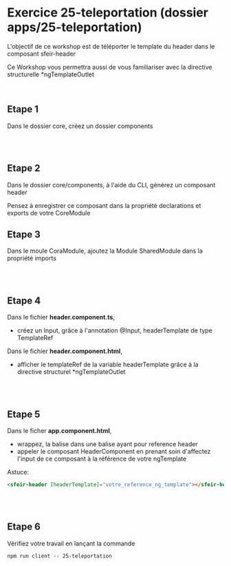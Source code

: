 # Exercice 25-teleportation (dossier apps/25-teleportation)

L'objectif de ce workshop est de téléporter le template du header dans le composant sfeir-header

Ce Workshop vous permettra aussi de vous familiariser avec la directive structurelle \*ngTemplateOutlet

<br>

## Etape 1

Dans le dossier core, créez un dossier components

<br><br>

## Etape 2

Dans le dossier core/components, à l'aide du CLI, générez un composant header

Pensez à enregistrer ce composant dans la propriété declarations et exports de votre CoreModule

## Etape 3

Dans le moule CoraModule, ajoutez la Module SharedModule dans la propriété imports

<br><br>

## Etape 4

Dans le fichier **header.component.ts**,

- créez un Input, grâce à l'annotation @Input, headerTemplate de type TemplateRef<MatToolbar>

Dans le fichier **header.component.html**,

- afficher le templateRef de la variable headerTemplate grâce à la directive structurel \*ngTemplateOutlet

<br><br>

## Etape 5

Dans le ficher **app.component.html**,

- wrappez, la balise <mat-toolbar> dans une balise <ng-template> ayant pour reference header
- appeler le composant HeaderComponent en prenant soin d'affectez l'input de ce composant à la référence de votre ngTemplate

Astuce:

```html
<sfeir-header [headerTemplate]="votre_reference_ng_template"></sfeir-header>
```

<br><br>

## Etape 6

Vérifiez votre travail en lançant la commande

```shell
npm run client -- 25-teleportation
```
